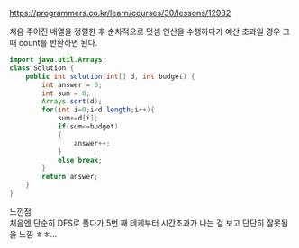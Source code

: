 https://programmers.co.kr/learn/courses/30/lessons/12982

처음 주어진 배열을 정렬한 후 순차적으로 덧셈 연산을 수행하다가 예산 초과일 경우 그 때 count를 반환하면 된다.

```java
import java.util.Arrays;
class Solution {
    public int solution(int[] d, int budget) {
        int answer = 0;
        int sum = 0;
        Arrays.sort(d);
        for(int i=0;i<d.length;i++){
            sum+=d[i];
            if(sum<=budget)
            {
                answer++;
            }
            else break;
        }
        return answer;
    }
}
```


느낀점  
처음엔 단순히 DFS로 풀다가 5번 째 테케부터 시간초과가 나는 걸 보고 단단히 잘못됨을 느낌 ㅎㅎ...
